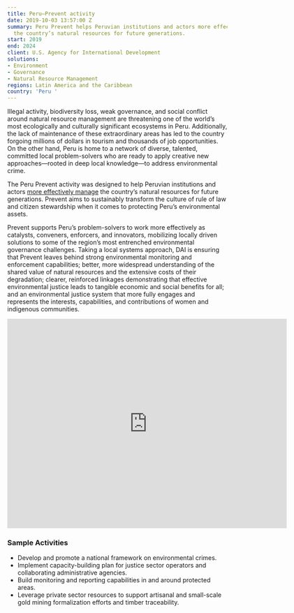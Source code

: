 ```yaml
---
title: Peru—Prevent activity
date: 2019-10-03 13:57:00 Z
summary: Peru Prevent helps Peruvian institutions and actors more effectively manage
  the country’s natural resources for future generations.
start: 2019
end: 2024
client: U.S. Agency for International Development
solutions:
- Environment
- Governance
- Natural Resource Management
regions: Latin America and the Caribbean
country: 'Peru '
---
```


Illegal activity, biodiversity loss, weak governance, and social conflict around natural resource management are threatening one of the world’s most ecologically and culturally significant ecosystems in Peru. Additionally, the lack of maintenance of these extraordinary areas has led to the country forgoing millions of dollars in tourism and thousands of job opportunities. On the other hand, Peru is home to a network of diverse, talented, committed local problem-solvers who are ready to apply creative new approaches—rooted in deep local knowledge—to address environmental crime. 

The Peru Prevent activity was designed to help Peruvian institutions and actors [more effectively manage](https://www.youtube.com/watch?v=oWbWM8myo2A&list=PLZ5c9jRvpqhzpo-gQcRK4ODD1mgjHiNz9&index=21) the country’s natural resources for future generations. Prevent aims to sustainably transform the culture of rule of law and citizen stewardship when it comes to protecting Peru’s environmental assets.  

Prevent supports Peru’s problem-solvers to work more effectively as catalysts, conveners, enforcers, and innovators, mobilizing locally driven solutions to some of the region’s most entrenched environmental governance challenges. Taking a local systems approach, DAI is ensuring that Prevent leaves behind strong environmental monitoring and enforcement capabilities; better, more widespread understanding of the shared value of natural resources and the extensive costs of their degradation; clearer, reinforced linkages demonstrating that effective environmental justice leads to tangible economic and social benefits for all; and an environmental justice system that more fully engages and represents the interests, capabilities, and contributions of women and indigenous communities.

<iframe src="https://player.vimeo.com/video/536984275" width="640" height="480" frameborder="0" allow="autoplay; fullscreen; picture-in-picture" allowfullscreen></iframe>

### Sample Activities

* Develop and promote a national framework on environmental crimes.
* Implement capacity-building plan for justice sector operators and collaborating administrative agencies.
* Build monitoring and reporting capabilities in and around protected areas.
* Leverage private sector resources to support artisanal and small-scale gold mining formalization efforts and timber traceability.